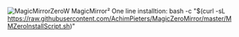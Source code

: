![MagicMirrorZeroW](https://raw.githubusercontent.com/AchimPieters/MagicZeroMirror/master/images/MagicMirror.png)
MagicMirror²
One line installtion:
bash -c "$(curl -sL https://raw.githubusercontent.com/AchimPieters/MagicZeroMirror/master/MMZeroInstallScript.sh)"
